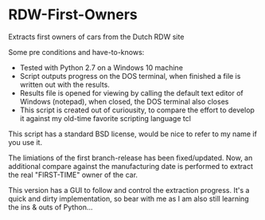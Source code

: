 # RDW-First-Owners
Extracts first owners of cars from the Dutch RDW site

Some pre conditions and have-to-knows:
- Tested with Python 2.7 on a Windows 10 machine
- Script outputs progress on the DOS terminal, when finished a file is written out with the results. 
- Results file is opened for viewing by calling the default text editor of Windows (notepad), when closed, the DOS terminal also closes
- This script is created out of curiousity, to compare the effort to develop it against my old-time favorite scripting language tcl

This script has a standard BSD license, would be nice to refer to my name if you use it.

The limiations of the first branch-release has been fixed/updated. Now, an additional compare against the manufacturing date is performed to extract the real "FIRST-TIME" owner of the car.

This version has a GUI to follow and control the extraction progress. It's a quick and dirty implementation, so bear with me as I am also still learning the ins & outs of Python...
